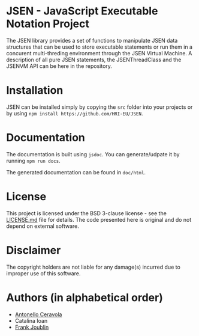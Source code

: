 JSEN - JavaScript Executable Notation Project
====================================

The JSEN library provides a set of functions to manipulate JSEN data structures that can be used to store executable statements or run them in a concurent multi-threding environment through the JSEN Virtual Machine.
A description of all pure JSEN statements, the JSENThreadClass and the JSENVM API can be here in the repository.


Installation 
===================================
JSEN can be installed simply by copying the `src` folder into your projects or by using `npm install https://github.com/HRI-EU/JSEN`.

Documentation
===================================

The documentation is built using `jsdoc`. You can generate/udpate it by running `npm run docs`.

The generated documentation can be found in `doc/html`.

License
===================================

This project is licensed under the BSD 3-clause license - see the [LICENSE.md](LICENSE.md) file for details.
The code presented here is original and do not depend on external software.

Disclaimer
===================================

The copyright holders are not liable for any damage(s) incurred due to improper use of this software.

Authors (in alphabetical order)
===================================
* <a href="https://github.com/antonelloceravola">Antonello Ceravola</a>
* Catalina Ioan
* <a href="https://github.com/frankjoublin">Frank Joublin</a>
